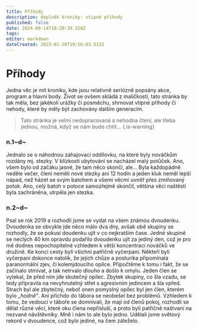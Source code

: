 ```yaml
---
title: Příhody
description: doplněk kroniky: vtipné příhody
published: false
date: 2024-09-14T18:20:39.318Z
tags: 
editor: markdown
dateCreated: 2023-01-20T19:56:03.513Z
---
```


# Příhody
Jedna věc je mít kroniku, kde jsou relativně seriózně popsány akce, program a hlavní body. Život se ovšem skládá z maličkostí, tato stránka by tak měla, bez jakékoli urážky či posměchu, shrnovat vtipné příhody či nehody, které by měly být zachovány dalším generacím.


> Tato stránka je velmi nedopracovaná a nehodna čtení, ale třeba jednou, možná, když se nám bude chtít...
{.is-warning}



### n.1~d~
Jednalo se o náhodnou zahajovací oddílovku, na které byly nováčkům rozdány mj. stezky. V blízkosti ubytování se nacházel malý potůček. Ano, všem bylo od začáku jasné, že tam něco skončí, ale... Byla každopádně neděle večer, členi neměli nové stezky ani 12 hodin a jeden kluk neměl lepší nápad, než házet se svým batohem a všemi věcmi uvnitř přes zmiňovaný potok. Ano, celý batoh v potoce samozřejmě skončil, většina věcí naštěstí byla zachráněna, utrpěla jen stezka.
### n.2~d~
Psal se rok 2019 a rozhodli jsme se vydat na všem známou dvoudenku. Dvoudenka se obvykle jde něco málo dva dny, avšak obě skupiny se rozhodly, že se pokusí doudenku ujít v co nejkratším čase. Jedné skupině se neclých 40 km opravdu podařilo dvoudenku ujít za jediný den, což je pro mě dodnes nepochopitelné vzhledem k větší koncentraci nováčků ve družině. Ke konci cesty byli všichni patřičně vyčerpaní. Někteří byli vyčerpaní dokonce natolik, že jejich chůze a posturika připomínala paranormální zjev, či kolemjdoucího opilce. Připočtěme k tomu i fakt, že se začínalo stmívat, a tak netrvalo dlouho a došlo k omylu. Jeden člen se vylekal, že před ním jde skutečný opilec. Zbytek skupiny, co šla vzadu, se tedy připravila na nevyhnutelný střet s agresivním jedincem a šla vpřed. Strach byl ale zbytečný, neboť onen pomyslný opilec byl jen člen, kterém bylo *„hodně"*. Ani příchdo do tábora se neobešel bez problémů. 
Vzhledem k tomu, že vedoucí v táboře se domnívali, že mají od členů pokoj, rozhodli se dělat různé věci, které oku člena nepřísluší, a proto byli patřičně naštvaní na nezvané návštěvníky. Mně i nám to ale bylo jedno. Udělali jsme světový rekord v dvoudence, což bylo jediné, na čem záleželo.